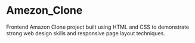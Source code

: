 # Amezon_Clone
Frontend Amazon Clone project built using HTML and CSS to demonstrate strong web design skills and responsive page layout techniques.
